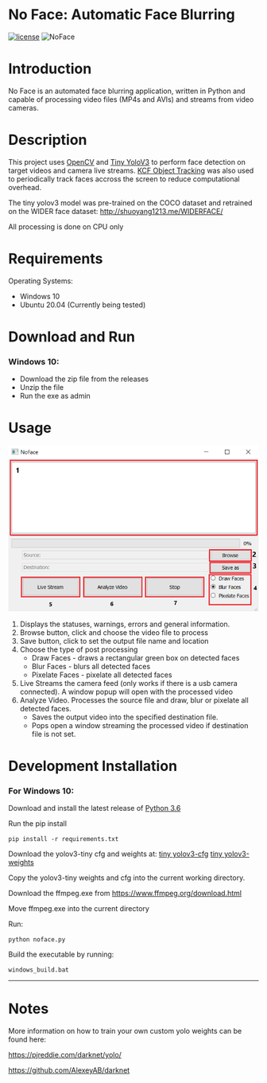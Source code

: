 # No Face: Automatic Face Blurring
[![license](https://img.shields.io/github/license/mashape/apistatus.svg?maxAge=2592000)](./LICENSE)
![NoFace](/images/intro.gif)

# Introduction
No Face is an automated face blurring application, written in Python and capable of processing video files (MP4s and AVIs) and streams from video cameras. 

# Description
This project uses [OpenCV](https://opencv-python-tutroals.readthedocs.io/en/latest/py_tutorials/py_tutorials.html) and [Tiny YoloV3](https://pjreddie.com/darknet/yolo/) to perform face detection on target videos and camera live streams. [KCF Object Tracking](https://arxiv.org/pdf/1404.7584.pdf) was also used to periodically track faces accross the screen to reduce computational overhead.

The tiny yolov3 model was pre-trained on the COCO dataset and retrained on the WIDER face dataset: http://shuoyang1213.me/WIDERFACE/

All processing is done on CPU only

# Requirements
Operating Systems:
- Windows 10
- Ubuntu 20.04 (Currently being tested)

# Download and Run
### Windows 10:
- Download the zip file from the releases
- Unzip the file
- Run the exe as admin

# Usage
![NoFace](/images/tutorial_app.png)
1) Displays the statuses, warnings, errors and general information.
2) Browse button, click and choose the video file to process
3) Save button, click to set the output file name and location
4) Choose the type of post processing
   - Draw Faces - draws a rectangular green box on detected faces
   - Blur Faces - blurs all detected faces
   - Pixelate Faces - pixelate all detected faces
5) Live Streams the camera feed (only works if there is a usb camera connected). A window popup will open with the processed video
6) Analyze Video. Processes the source file and draw, blur or pixelate all detected faces.
   - Saves the output video into the specified destination file.
   - Pops open a window streaming the processed video if destination file is not set.

# Development Installation
### For Windows 10:

Download and install the latest release of [Python 3.6](https://www.python.org/downloads/)

Run the pip install
```
pip install -r requirements.txt
```

Download the yolov3-tiny cfg and weights at:
[tiny yolov3-cfg](https://www.brycegolamco.com/media/yolov3-tiny.cfg)
[tiny yolov3-weights](https://www.brycegolamco.com/media/yolov3-tiny.weights) 

Copy the yolov3-tiny weights and cfg into the current working directory.

Download the ffmpeg.exe from https://www.ffmpeg.org/download.html

Move ffmpeg.exe into the current directory

Run:
```
python noface.py
```

Build the executable by running:

```
windows_build.bat
```
---

# Notes

More information on how to train your own custom yolo weights can be found here:

https://pjreddie.com/darknet/yolo/

https://github.com/AlexeyAB/darknet